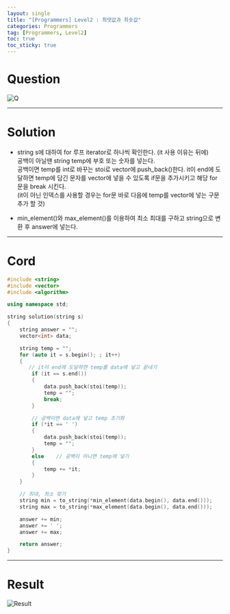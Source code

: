 ```yaml
---
layout: single
title: "[Programmers] Level2 : 최댓값과 최솟값"
categories: Programmers
tag: [Programmers, Level2]
toc: true
toc_sticky: true
---
```


# Question
![Q](https://user-images.githubusercontent.com/97664446/197409950-dc80856f-aade-4349-9df8-30928737762c.PNG)

***

# Solution
- string s에 대하여 for 루프 iterator로 하나씩 확인한다. (it 사용 이유는 뒤에)  
공백이 아닐땐 string temp에 부호 또는 숫자를 넣는다.  
공백이면 temp를 int로 바꾸는 stoi로 vector에 push_back()한다.
it이 end에 도달하면 temp에 담긴 문자를 vector에 넣을 수 있도록 if문을 추가시키고 해당 for문을 break 시킨다.  
(it이 아닌 인덱스를 사용할 경우는 for문 바로 다음에 temp를 vector에 넣는 구문 추가 할 것)

- min_element()와 max_element()를 이용하여 최소 최대를 구하고 string으로 변환 후 answer에 넣는다.

***

# Cord
```c++
#include <string>
#include <vector>
#include <algorithm>

using namespace std;

string solution(string s) 
{
    string answer = "";
    vector<int> data;

    string temp = "";
    for (auto it = s.begin(); ; it++)
    {
       // it이 end에 도달하면 temp를 data에 넣고 끝내기
        if (it == s.end())
        {
            data.push_back(stoi(temp));
            temp = "";
            break;
        }

        // 공백이면 data에 넣고 temp 초기화
        if (*it == ' ')
        {
            data.push_back(stoi(temp));
            temp = "";
        }
        else    // 공백이 아니면 temp에 넣기
        {
            temp += *it;
        }
    }

    // 최대, 최소 찾기
    string min = to_string(*min_element(data.begin(), data.end()));
    string max = to_string(*max_element(data.begin(), data.end()));

    answer += min;
    answer += ' ';
    answer += max;

    return answer;
}
```

***

# Result
![Result](https://user-images.githubusercontent.com/97664446/197409951-43e41141-8943-46c6-b963-c94ae3004dc5.PNG)
